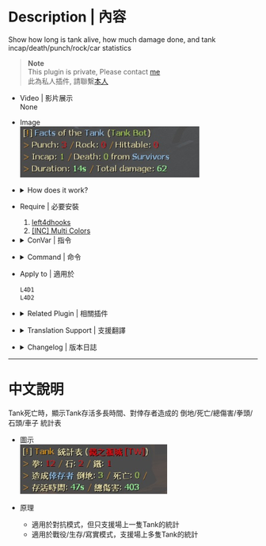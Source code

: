 # Description | 內容
Show how long is tank alive, how much damage done, and tank incap/death/punch/rock/car statistics

> __Note__ <br/>
This plugin is private, Please contact [me](https://github.com/fbef0102/Game-Private_Plugin#私人插件列表-private-plugins-list)<br/>
此為私人插件, 請聯繫[本人](https://github.com/fbef0102/Game-Private_Plugin#私人插件列表-private-plugins-list)

* Video | 影片展示
<br/>None

* Image
	<br/>![l4d_tank_count_1](image/l4d_tank_count_1.jpg)

* <details><summary>How does it work?</summary>

	* Display statistics on tank death or round ends.
	* Support multi tanks stats
</details>

* Require | 必要安裝
	1. [left4dhooks](https://forums.alliedmods.net/showthread.php?t=321696)
	2. [[INC] Multi Colors](https://github.com/fbef0102/L4D1_2-Plugins/releases/tag/Multi-Colors)

* <details><summary>ConVar | 指令</summary>

	None
</details>

* <details><summary>Command | 命令</summary>

	None
</details>

* Apply to | 適用於
	```
	L4D1
	L4D2
	```

* <details><summary>Related Plugin | 相關插件</summary>

	1. [l4d_tank_dmg_report](/L4D_插件/Tank_坦克/l4d_tank_dmg_report): Displays Damage Information on Tank Death.
		* Tank死亡時顯示對Tank造成傷害統計表
</details>

* <details><summary>Translation Support | 支援翻譯</summary>

	```
	English
	繁體中文
	简体中文
	```
</details>

* <details><summary>Changelog | 版本日誌</summary>

	* v1.0h (2024-11-23)
		* Support multi tanks on the field

	* v1.4 (2023-4-27)
		* Translation Support
		* Support Versus mode (only 1 tank alive)

	* v1.3
		* More accurate damage done to tank
		* Initial Release
</details>

- - - -
# 中文說明
Tank死亡時，顯示Tank存活多長時間、對倖存者造成的 倒地/死亡/總傷害/拳頭/石頭/車子 統計表

* 圖示
	<br/>![l4d_tank_count_1_zho](image/zho/l4d_tank_count_1_zho.jpg)

* 原理
	* 適用於對抗模式，但只支援場上一隻Tank的統計
	* 適用於戰役/生存/寫實模式，支援場上多隻Tank的統計
